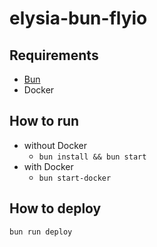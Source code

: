 # elysia-bun-flyio

## Requirements

- [Bun](https://bun.sh/)
- Docker

## How to run

- without Docker
  - `bun install && bun start`
- with Docker
  - `bun start-docker`

## How to deploy

```shell
bun run deploy
```